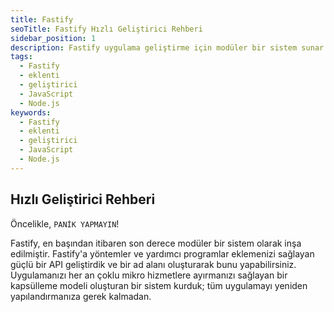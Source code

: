 ```yaml
---
title: Fastify
seoTitle: Fastify Hızlı Geliştirici Rehberi
sidebar_position: 1
description: Fastify uygulama geliştirme için modüler bir sistem sunar. Bu rehber, Fastify ile eklenti geliştirme ve kapsülleme konseptlerini anlamanızı sağlar.
tags: 
  - Fastify
  - eklenti
  - geliştirici
  - JavaScript
  - Node.js
keywords: 
  - Fastify
  - eklenti
  - geliştirici
  - JavaScript
  - Node.js
---
```

## Hızlı Geliştirici Rehberi
Öncelikle, `PANİK YAPMAYIN`!

Fastify, en başından itibaren son derece modüler bir sistem olarak inşa edilmiştir. Fastify'a yöntemler ve yardımcı programlar eklemenizi sağlayan güçlü bir API geliştirdik ve bir ad alanı oluşturarak bunu yapabilirsiniz. Uygulamanızı her an çoklu mikro hizmetlere ayırmanızı sağlayan bir kapsülleme modeli oluşturan bir sistem kurduk; tüm uygulamayı yeniden yapılandırmanıza gerek kalmadan.